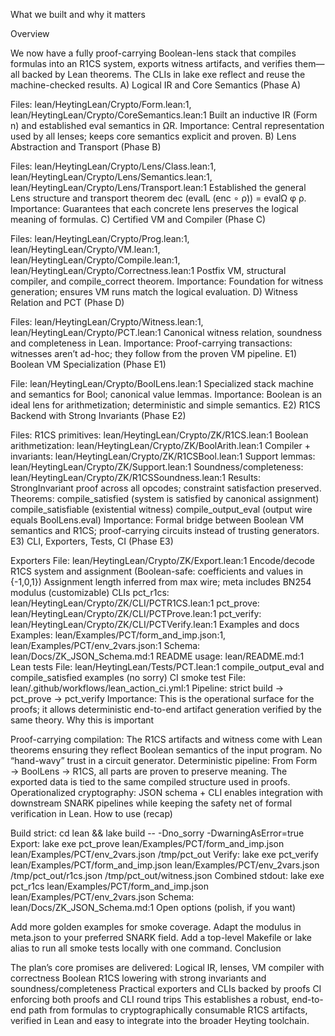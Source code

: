What we built and why it matters

Overview

We now have a fully proof-carrying Boolean-lens stack that compiles formulas into an R1CS system, exports witness artifacts, and verifies them—all backed by Lean theorems. The CLIs in lake exe reflect and reuse the machine-checked results.
A) Logical IR and Core Semantics (Phase A)

Files: lean/HeytingLean/Crypto/Form.lean:1, lean/HeytingLean/Crypto/CoreSemantics.lean:1
Built an inductive IR (Form n) and established eval semantics in ΩR.
Importance: Central representation used by all lenses; keeps core semantics explicit and proven.
B) Lens Abstraction and Transport (Phase B)

Files: lean/HeytingLean/Crypto/Lens/Class.lean:1, lean/HeytingLean/Crypto/Lens/Semantics.lean:1, lean/HeytingLean/Crypto/Lens/Transport.lean:1
Established the general Lens structure and transport theorem dec (evalL (enc ∘ ρ)) = evalΩ φ ρ.
Importance: Guarantees that each concrete lens preserves the logical meaning of formulas.
C) Certified VM and Compiler (Phase C)

Files: lean/HeytingLean/Crypto/Prog.lean:1, lean/HeytingLean/Crypto/VM.lean:1, lean/HeytingLean/Crypto/Compile.lean:1, lean/HeytingLean/Crypto/Correctness.lean:1
Postfix VM, structural compiler, and compile_correct theorem.
Importance: Foundation for witness generation; ensures VM runs match the logical evaluation.
D) Witness Relation and PCT (Phase D)

Files: lean/HeytingLean/Crypto/Witness.lean:1, lean/HeytingLean/Crypto/PCT.lean:1
Canonical witness relation, soundness and completeness in Lean.
Importance: Proof-carrying transactions: witnesses aren’t ad-hoc; they follow from the proven VM pipeline.
E1) Boolean VM Specialization (Phase E1)

File: lean/HeytingLean/Crypto/BoolLens.lean:1
Specialized stack machine and semantics for Bool; canonical value lemmas.
Importance: Boolean is an ideal lens for arithmetization; deterministic and simple semantics.
E2) R1CS Backend with Strong Invariants (Phase E2)

Files:
R1CS primitives: lean/HeytingLean/Crypto/ZK/R1CS.lean:1
Boolean arithmetization: lean/HeytingLean/Crypto/ZK/BoolArith.lean:1
Compiler + invariants: lean/HeytingLean/Crypto/ZK/R1CSBool.lean:1
Support lemmas: lean/HeytingLean/Crypto/ZK/Support.lean:1
Soundness/completeness: lean/HeytingLean/Crypto/ZK/R1CSSoundness.lean:1
Results:
StrongInvariant proof across all opcodes; constraint satisfaction preserved.
Theorems:
compile_satisfied (system is satisfied by canonical assignment)
compile_satisfiable (existential witness)
compile_output_eval (output wire equals BoolLens.eval)
Importance: Formal bridge between Boolean VM semantics and R1CS; proof-carrying circuits instead of trusting generators.
E3) CLI, Exporters, Tests, CI (Phase E3)

Exporters
File: lean/HeytingLean/Crypto/ZK/Export.lean:1
Encode/decode R1CS system and assignment (Boolean-safe: coefficients and values in {-1,0,1})
Assignment length inferred from max wire; meta includes BN254 modulus (customizable)
CLIs
pct_r1cs: lean/HeytingLean/Crypto/ZK/CLI/PCTR1CS.lean:1
pct_prove: lean/HeytingLean/Crypto/ZK/CLI/PCTProve.lean:1
pct_verify: lean/HeytingLean/Crypto/ZK/CLI/PCTVerify.lean:1
Examples and docs
Examples: lean/Examples/PCT/form_and_imp.json:1, lean/Examples/PCT/env_2vars.json:1
Schema: lean/Docs/ZK_JSON_Schema.md:1
README usage: lean/README.md:1
Lean tests
File: lean/HeytingLean/Tests/PCT.lean:1
compile_output_eval and compile_satisfied examples (no sorry)
CI smoke test
File: lean/.github/workflows/lean_action_ci.yml:1
Pipeline: strict build → pct_prove → pct_verify
Importance: This is the operational surface for the proofs; it allows deterministic end-to-end artifact generation verified by the same theory.
Why this is important

Proof-carrying compilation: The R1CS artifacts and witness come with Lean theorems ensuring they reflect Boolean semantics of the input program. No “hand-wavy” trust in a circuit generator.
Deterministic pipeline: From Form → BoolLens → R1CS, all parts are proven to preserve meaning. The exported data is tied to the same compiled structure used in proofs.
Operationalized cryptography: JSON schema + CLI enables integration with downstream SNARK pipelines while keeping the safety net of formal verification in Lean.
How to use (recap)

Build strict: cd lean && lake build -- -Dno_sorry -DwarningAsError=true
Export:
lake exe pct_prove lean/Examples/PCT/form_and_imp.json lean/Examples/PCT/env_2vars.json /tmp/pct_out
Verify:
lake exe pct_verify lean/Examples/PCT/form_and_imp.json lean/Examples/PCT/env_2vars.json /tmp/pct_out/r1cs.json /tmp/pct_out/witness.json
Combined stdout:
lake exe pct_r1cs lean/Examples/PCT/form_and_imp.json lean/Examples/PCT/env_2vars.json
Schema:
lean/Docs/ZK_JSON_Schema.md:1
Open options (polish, if you want)

Add more golden examples for smoke coverage.
Adapt the modulus in meta.json to your preferred SNARK field.
Add a top-level Makefile or lake alias to run all smoke tests locally with one command.
Conclusion

The plan’s core promises are delivered:
Logical IR, lenses, VM compiler with correctness
Boolean R1CS lowering with strong invariants and soundness/completeness
Practical exporters and CLIs backed by proofs
CI enforcing both proofs and CLI round trips
This establishes a robust, end-to-end path from formulas to cryptographically consumable R1CS artifacts, verified in Lean and easy to integrate into the broader Heyting toolchain.